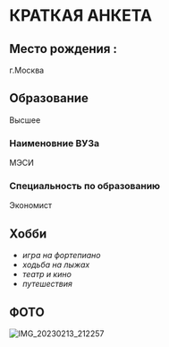 # **КРАТКАЯ АНКЕТА**

## **Место рождения** : 
г.Москва
## **Образование**
Высшее
### **Наименовние ВУЗа**
МЭСИ
### **Cпециальность по образованию**
Экономист

## **Хобби**
- _игра на фортепиано_
- _ходьба на лыжах_
- _театр и кино_
- _путешествия_

## **ФОТО**

![IMG_20230213_212257](https://user-images.githubusercontent.com/124183642/218544284-7476d653-5076-4ff7-8a4b-310e4c2a0b26.jpg)
